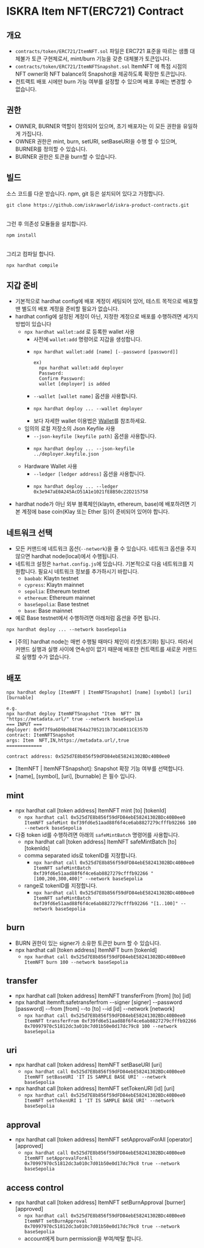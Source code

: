 # ISKRA Item NFT(ERC721) Contract

## 개요
- `contracts/token/ERC721/ItemNFT.sol` 파일은 ERC721 표준을 따르는 샘플 대체불가 토큰 구현체로서, mint/burn 기능을 갖춘 대체불가 토큰입니다.
- `contracts/token/ERC721/ItemNFTSnapshot.sol` ItemNFT 에 특점 시점의 NFT owner와 NFT balance의 Snapshot을 제공하도록 확장한 토큰입니다.
- 컨트랙트 배포 시에만 burn 가능 여부를 설정할 수 있으며 배포 후에는 변경할 수 없습니다.

## 권한
- OWNER, BURNER 역할이 정의되어 있으며, 초기 배포자는 이 모든 권한을 유일하게 가집니다.
- OWNER 권한은 mint, burn, setURI, setBaseURI을 수행 할 수 있으며, BURNER를 정의할 수 있습니다.
- BURNER 권한은 토큰을 burn할 수 있습니다.

## 빌드
소스 코드를 다운 받습니다. npm, git 등은 설치되어 있다고 가정합니다.
```
git clone https://github.com/iskraworld/iskra-product-contracts.git
```
<br>
그런 후 의존성 모듈들을 설치합니다.

```
npm install
```
<br>
그리고 컴파일 합니다.

```
npx hardhat compile
```

## 지갑 준비
- 기본적으로 hardhat config에 배포 계정이 세팅되어 있어, 테스트 목적으로 배포할 땐 별도의 배포 계정을 준비할 필요가 없습니다.
- hardhat config에 설정된 계정이 아닌, 지정한 계정으로 배포를 수행하려면 세가지 방법이 있습니다
    - `npx hardhat wallet:add` 로 등록한 wallet 사용
        - 사전에  `wallet:add` 명령어로 지갑을 생성합니다.
        - ```
          npx hardhat wallet:add [name] [--password [password]]

          ex)
            npx hardhat wallet:add deployer
            Password:
            Confirm Password:
            wallet [deployer] is added
          ```
        - `--wallet [wallet name]` 옵션을 사용합니다.
        - ```
          npx hardhat deploy ... --wallet deployer
          ```
        - 보다 자세한 wallet 이용법은 [Wallet](wallet.md)를 참조하세요.
    - 임의의 로컬 저장소의 Json Keyfile 사용
        - `--json-keyfile [keyfile path]` 옵션을 사용합니다.
        - ```
          npx hardhat deploy ... --json-keyfile ../deployer.keyfile.json
          ```
    - Hardware Wallet 사용
        - `--ledger [ledger address]` 옵션을 사용합니다.
        - ```
          npx hardhat deploy ... --ledger 0x3e947aE0A245AcD51A1e1021fE8B50c22D215758
          ```
- hardhat node가 아닌 외부 블록체인(klaytn, ethereum, base)에 배포하려면 기본 계정에 base coin(Klay 또는 Ether 등)이 준비되어 있어야 합니다.


## 네트워크 선택
- 모든 커맨드에 네트워크 옵션(`--network`)을 줄 수 있습니다. 네트워크 옵션을 주지 않으면 hardhat node(local)에서 수행됩니다.
- 네트워크 설정은 `harhat.config.js`에 있습니다. 기본적으로 다음 네트워크를 지원합니다. 필요시 네트워크 정보를 추가하시기 바랍니다.
    - `baobab`: Klaytn testnet
    - `cypress`: Klaytn mainnet
    - `sepolia`: Ethereum testnet
    - `ethereum`: Ethereum mainnet
    - `baseSepolia`: Base testnet
    - `base`: Base mainnet
- 예로 Base testnet에서 수행하려면 아래처럼 옵션을 주면 됩니다.

```
npx hardhat deploy ... --network baseSepolia
```
- [주의] hardhat node는 매번 수행될 때마다 체인이 리셋(초기화) 됩니다. 따라서 커맨드 실행과 실행 사이에 연속성이 없기 때문에 배포한 컨트랙트를 새로운 커맨드로 실행할 수가 없습니다.

## 배포
```
npx hardhat deploy [ItemNFT | ItemNFTSnapshot] [name] [symbol] [uri] [burnable]

e.g.
npx hardhat deploy ItemNFTSnapshot "Item  NFT" IN "https://metadata.url/" true --network baseSepolia
=== INPUT ===
deployer: 0x9f7f9a6D9bd84E764a2705211b73CaD811CE357D
contract: ItemNFTSnapshot
args: Item  NFT,IN,https://metadata.url/,true
=============

contract address: 0x525d7E8b856f59dFD84ebE58241302BDc40B0ee0
```
- [ItemNFT | ItemNFTSnapshot]: Snapshot 확장 기능 여부를 선택합니다.
- [name], [symbol], [uri], [burnable] 은 필수 입니다.

## mint
- npx hardhat call [token address] ItemNFT mint [to] [tokenId]
  - `npx hardhat call 0x525d7E8b856f59dFD84ebE58241302BDc40B0ee0 ItemNFT safeMint 0xf39fd6e51aad88f6f4ce6ab8827279cfffb92266 100 --network baseSepolia`
- 다중 token id를 수행하려면 아래의 `safeMintBatch` 명령어를 사용합니다.
  - npx hardhat call [token address] ItemNFT safeMintBatch [to] [tokenIds]
  - comma separated ids로 tokenID를 지정합니다.
    - `npx hardhat call 0x525d7E8b856f59dFD84ebE58241302BDc40B0ee0 ItemNFT safeMintBatch 0xf39fd6e51aad88f6f4ce6ab8827279cfffb92266 "[100,200,300,400]" --network baseSepolia`
  - range로 tokenID를 지정합니다.
      - `npx hardhat call 0x525d7E8b856f59dFD84ebE58241302BDc40B0ee0 ItemNFT safeMintBatch 0xf39fd6e51aad88f6f4ce6ab8827279cfffb92266 "[1..100]" --network baseSepolia`

## burn
- BURN 권한이 있는 signer가 소유한 토큰만 burn 할 수 있습니다.
- npx hardhat call [token address] ItemNFT burn [tokenId]
  - `npx hardhat call 0x525d7E8b856f59dFD84ebE58241302BDc40B0ee0 ItemNFT burn 100 --network baseSepolia`

## transfer
- npx hardhat call [token address] ItemNFT transferFrom [from] [to] [id]
- npx hardhat itemnft:safetransferfrom --signer [signer] --password [password] --from [from] --to [to] --id [id] --network [network]
  - `npx hardhat call 0x525d7E8b856f59dFD84ebE58241302BDc40B0ee0 ItemNFT transferFrom 0xf39fd6e51aad88f6f4ce6ab8827279cfffb92266 0x70997970c51812dc3a010c7d01b50e0d17dc79c8 100 --network baseSepolia`

## uri
- npx hardhat call [token address] ItemNFT setBaseURI [uri]
  - `npx hardhat call 0x525d7E8b856f59dFD84ebE58241302BDc40B0ee0 ItemNFT setBaseURI 'IT IS SAMPLE BASE URI' --network baseSepolia`
- npx hardhat call [token address] ItemNFT setTokenURI [id] [uri]
  - `npx hardhat call 0x525d7E8b856f59dFD84ebE58241302BDc40B0ee0 ItemNFT setTokenURI 1 'IT IS SAMPLE BASE URI' --network baseSepolia`

## approval
- npx hardhat call [token address] ItemNFT setApprovalForAll [operator] [approved]
  - `npx hardhat call 0x525d7E8b856f59dFD84ebE58241302BDc40B0ee0 ItemNFT setApprovalForAll 0x70997970c51812dc3a010c7d01b50e0d17dc79c8 true --network baseSepolia`

## access control
- npx hardhat call [token address] ItemNFT setBurnApproval [burner] [approved]
  - `npx hardhat call 0x525d7E8b856f59dFD84ebE58241302BDc40B0ee0 ItemNFT setBurnApproval 0x70997970c51812dc3a010c7d01b50e0d17dc79c8 true --network baseSepolia`
  - account에게 burn permission을 부여/박탈 합니다.

